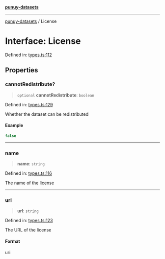 [**punuy-datasets**](../README.md)

***

[punuy-datasets](../README.md) / License

# Interface: License

Defined in: [types.ts:112](https://github.com/andrefs/punuy-datasets/blob/e2878b34860b0a74e0741e9a0329cfcec849fb6e/src/lib/types.ts#L112)

## Properties

### cannotRedistribute?

> `optional` **cannotRedistribute**: `boolean`

Defined in: [types.ts:129](https://github.com/andrefs/punuy-datasets/blob/e2878b34860b0a74e0741e9a0329cfcec849fb6e/src/lib/types.ts#L129)

Whether the dataset can be redistributed

#### Example

```ts
false
```

***

### name

> **name**: `string`

Defined in: [types.ts:116](https://github.com/andrefs/punuy-datasets/blob/e2878b34860b0a74e0741e9a0329cfcec849fb6e/src/lib/types.ts#L116)

The name of the license

***

### url

> **url**: `string`

Defined in: [types.ts:123](https://github.com/andrefs/punuy-datasets/blob/e2878b34860b0a74e0741e9a0329cfcec849fb6e/src/lib/types.ts#L123)

The URL of the license

#### Format

uri
